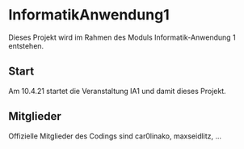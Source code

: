 # InformatikAnwendung1
Dieses Projekt wird im Rahmen des Moduls Informatik-Anwendung 1 entstehen. 

## Start
Am 10.4.21 startet die Veranstaltung IA1 und damit dieses Projekt.  

## Mitglieder
Offizielle Mitglieder des Codings sind car0linako, maxseidlitz, ...
